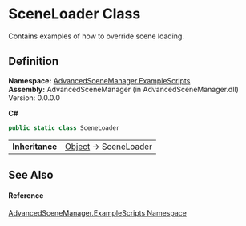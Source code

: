 # SceneLoader Class


Contains examples of how to override scene loading.



## Definition
**Namespace:** <a href="N_AdvancedSceneManager_ExampleScripts">AdvancedSceneManager.ExampleScripts</a>  
**Assembly:** AdvancedSceneManager (in AdvancedSceneManager.dll) Version: 0.0.0.0

**C#**
``` C#
public static class SceneLoader
```

<table><tr><td><strong>Inheritance</strong></td><td><a href="https://learn.microsoft.com/dotnet/api/system.object" target="_blank" rel="noopener noreferrer">Object</a>  →  SceneLoader</td></tr>
</table>



## See Also


#### Reference
<a href="N_AdvancedSceneManager_ExampleScripts">AdvancedSceneManager.ExampleScripts Namespace</a>  
